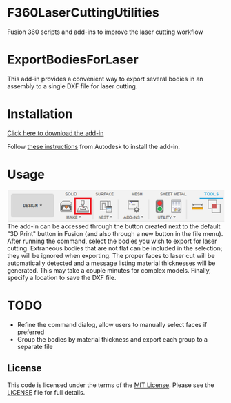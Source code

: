 # F360LaserCuttingUtilities
Fusion 360 scripts and add-ins to improve the laser cutting workflow

# ExportBodiesForLaser
This add-in provides a convenient way to export several bodies in an assembly to a single DXF file for laser cutting.

# Installation
[Click here to download the add-in](https://github.com/johntantolik/F360LaserCuttingUtilities/archive/main.zip)

Follow [these instructions](https://knowledge.autodesk.com/support/fusion-360/troubleshooting/caas/sfdcarticles/sfdcarticles/How-to-install-an-ADD-IN-and-Script-in-Fusion-360.html) from Autodesk to install the add-in.

# Usage
![button_loc](./resources/button_loc.png)
The add-in can be accessed through the button created next to the default "3D Print" button in Fusion (and also through a new button in the file menu). After running the command, select the bodies you wish to export for laser cutting. Extraneous bodies that are not flat can be included in the selection; they will be ignored when exporting. The proper faces to laser cut will be automatically detected and a message listing material thicknesses will be generated. This may take a couple minutes for complex models. Finally, specify a location to save the DXF file.

# TODO
- Refine the command dialog, allow users to manually select faces if preferred
- Group the bodies by material thickness and export each group to a separate file

## License
This code is licensed under the terms of the [MIT License](http://opensource.org/licenses/MIT). Please see the [LICENSE](LICENSE) file for full details.
